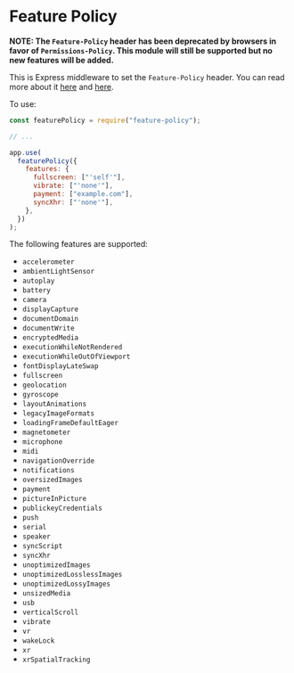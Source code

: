 # Feature Policy

**NOTE: The `Feature-Policy` header has been deprecated by browsers in favor of `Permissions-Policy`. This module will still be supported but no new features will be added.**

This is Express middleware to set the `Feature-Policy` header. You can read more about it [here](https://scotthelme.co.uk/a-new-security-header-feature-policy/) and [here](https://developers.google.com/web/updates/2018/06/feature-policy).

To use:

```javascript
const featurePolicy = require("feature-policy");

// ...

app.use(
  featurePolicy({
    features: {
      fullscreen: ["'self'"],
      vibrate: ["'none'"],
      payment: ["example.com"],
      syncXhr: ["'none'"],
    },
  })
);
```

The following features are supported:

- `accelerometer`
- `ambientLightSensor`
- `autoplay`
- `battery`
- `camera`
- `displayCapture`
- `documentDomain`
- `documentWrite`
- `encryptedMedia`
- `executionWhileNotRendered`
- `executionWhileOutOfViewport`
- `fontDisplayLateSwap`
- `fullscreen`
- `geolocation`
- `gyroscope`
- `layoutAnimations`
- `legacyImageFormats`
- `loadingFrameDefaultEager`
- `magnetometer`
- `microphone`
- `midi`
- `navigationOverride`
- `notifications`
- `oversizedImages`
- `payment`
- `pictureInPicture`
- `publickeyCredentials`
- `push`
- `serial`
- `speaker`
- `syncScript`
- `syncXhr`
- `unoptimizedImages`
- `unoptimizedLosslessImages`
- `unoptimizedLossyImages`
- `unsizedMedia`
- `usb`
- `verticalScroll`
- `vibrate`
- `vr`
- `wakeLock`
- `xr`
- `xrSpatialTracking`
